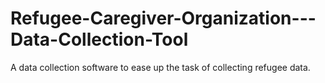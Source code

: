 # Refugee-Caregiver-Organization---Data-Collection-Tool
A data collection software to ease up the task of collecting refugee data.
